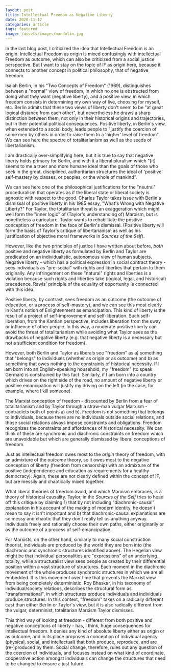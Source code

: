 ```yaml
---
layout: post
title: Intellectual Freedom as Negative Liberty
date: 2020-11-17
categories: article
tags: featured
image: /assets/images/mandolin.jpg
---
```


In the last blog post, I criticized the idea that Intellectual Freedom
is an origin. Intellectual Freedom as origin is mixed confusingly with
Intellectual Freedom as outcome, which can also be criticized from a
social justice perspective. But I want to stay on the topic of IF as
origin here, because it connects to another concept in political
philosophy, that of negative freedom.

Isaiah Berlin, in his "Two Concepts of Freedom" (1969), distinguishes between a
"normal" view of freedom, in which no one is obstructed from doing what
they want (negative liberty), and a positive view, in which freedom
consists in determining my own way of live, choosing for myself, etc.
Berlin admits that these two views of liberty don't seem to be "at great
logical distance from each other", but nevertheless he draws a sharp
distinction between them, not only in their historical origins and
trajectories, but in their potential political consequences. Positive
liberty, in Berlin's view, when extended to a social body, leads people
to "justify the coercion of some men by others in order to raise them to
a 'higher' level of freedom". We can see here the spectre of
totalitarianism as well as the seeds of libertarianism.

I am drastically over-simplifying here, but it is true to say that
negative liberty holds primacy for Berlin, and with it a liberal
pluralism which "[it] seems to me a truer and more humane ideal than the
goals of those who seek in the great, disciplined, authoritarian
structures the ideal of 'positive' self-mastery by classes, or peoples,
or the whole of mankind".

We can see here one of the philosophical justifications for the
"neutral" proceduralism that operates as if the liberal state or liberal
society is agnostic with respect to the good. Charles Taylor takes issue
with Berlin's dismissal of positive liberty in his 1985 essay, "What's
Wrong with Negative Liberty?" For Taylor, the totalitarian threat is an
exaggeration which might well form the "inner logic" of (Taylor's
understanding of) Marxism, but is nonetheless a caricature. Taylor wants
to rehabilitate the positive conception of freedom in the face of
Berlin's dismissal. (Positive liberty will form the basis of Taylor's
critique of libertarianism as well as his justification of objective
moral frameworks in *Sources of the Self*).

However, like the two principles of justice I have written about before,
*both* positive and negative liberty as formulated by Berlin and Taylor
are predicated on an individualistic, autonomous view of human subjects.
Negative liberty - which has a political expression in social contract
theory - sees individuals as "pre-social" with rights and liberties that
pertain to them originally. Any infringement on these "natural" rights
and liberties is a violation because such rights and liberties take
(logical, legal, and historical) precedence. Rawls' principle of the
equality of opportunity is connected with this idea.

Positive liberty, by contrast, sees freedom as an outcome (the outcome
of education, or a process of self-mastery), and we can see this most
clearly in Kant's notion of Enlightenment as emancipation. This kind of
liberty is the result of a project of self-improvement and
self-liberation. Such self-liberation, from the Kantian perspective,
includes liberation from the sway or influence of other people. In this
way, a moderate positive liberty can avoid the threat of totalitarianism
while avoiding what Taylor sees as the drawbacks of negative liberty
(e.g. that negative liberty is a necessary but not a sufficient
condition for freedom). 

However, both Berlin and Taylor as liberals see "freedom" as a)
something that "belongs" to individuals (whether as origin or as
outcome) and b) as something that owes nothing to the constraints of
historical necessity. If I am born into an English-speaking household,
my "freedom" (to speak German) is constrained by this fact. Similarly,
if I am born into a country which drives on the right side of the road,
no amount of negative liberty or positive emancipation will justify my
driving on the left (in the case, for example, where I kill someone).

The Marxist conception of freedom - discounted by Berlin from a fear of
totalitarianism and by Taylor through a straw-man vulgar Marxism -
contradicts both of points a) and b). Freedom is not something that
belongs to individuals, because there are no individuals outside social
relations, and those social relations always impose constraints and
obligations. Freedom recognizes the constraints and affordances of
historical necessity. We can think of these are synchronic and
diachronic constraints on freedom which are unavoidable but which are
generally dismissed by liberal conceptions of freedom.

Just as intellectual freedom owes most to the *origin* theory of
freedom, with an admixture of the *outcome* theory, so it owes most to
the negative conception of liberty (freedom from censorship) with an
admixture of the positive (independence and education as requirements
for a healthy democracy). Again, these are not clearly defined within
the concept of IF, but are messily and chaotically mixed together.

What liberal theories of freedom avoid, and which Marxism embraces, is a
theory of historical causality. Taylor, in the *Sources of the Self*
tries to head off this critique by claiming 1) that by not including 
"diachronic-causal" explanation in his account of the making of modern
identity, he doesn't mean to say it isn't important and b) that
diachronic-causal explanations are so messy and chaotic that they don't
really tell us anything anyway. Individuals freely and rationally choose
their own paths, either originarily or as the outcome of a process of
self-emancipation.

For Marxists, on the other hand, similarly to many social construction
theorist, individuals are produced by the world they are born into (the
diachronic and synchronic structures identified above). The Hegelian
view might be that individual personalities are "expressions" of an underlying
totality, while a structuralist view sees people as created by their
differential position within a vast structure of structures. Each moment
in the diachronic movement of the whole produces synchronic structures
in which we are all embedded. It is this movement over time that
prevents the Marxist view from being completely deterministic. Roy
Bhaskar, in his taxonomy of individual/society relations, describes the
structural form as "transformational", in which structures produce
individuals and individuals produce structures. In this context,
"freedom" takes on a radically different cast than either Berlin or
Taylor's view, but it is also radically different from the vulgar,
determinist, totalitarian Marxism Taylor dismisses.

This third way of looking at freedom - different from both positive and
negative conceptions of liberty - has, I think, huge consequences for
intellectual freedom. It denies any kind of absolute liberty either as
origin or as outcome, and in its place proposes a conception of
individual agency (physical, social, and intellectual) that both
produce, reproduce, and are (re-)produced by them. Social change,
therefore, rules out any question of the coercion of individuals, and
focuses instead on what kind of coordinate, cooperative action amongst
individuals can change the structures that need to be changed to ensure
a just future.
